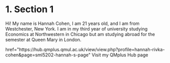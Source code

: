 <h1>1. Section 1 </h1>

<p> Hi! My name is Hannah Cohen, I am 21 years old, and I am from Westchester, New York. I am in my third year of university studying Economics at Northwestern in Chicago but am studying abroad for the semester at Queen Mary in London. </p> <a> href="https://hub.qmplus.qmul.ac.uk/view/view.php?profile=hannah-rivka-cohen&page=sml5202-hannah-s-page" Visit my QMplus Hub page </a>







